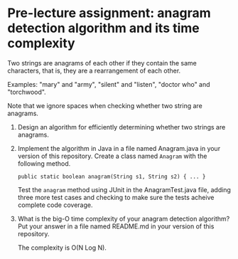 # Pre-lecture assignment: anagram detection algorithm and its time complexity

Two strings are anagrams of each other if they contain the same
characters, that is, they are a rearrangement of each other.

Examples: "mary" and "army", "silent" and "listen", "doctor who" and
"torchwood".

Note that we ignore spaces when checking whether two string are
anagrams.

1. Design an algorithm for efficiently determining whether two strings
   are anagrams.

2. Implement the algorithm in Java in a file named Anagram.java in
   your version of this repository. Create a class named `Anagram`
   with the following method.

   ~~~~
   public static boolean anagram(String s1, String s2) { ... }
   ~~~~   

   Test the `anagram` method using JUnit in the AnagramTest.java
   file, adding three more test cases and checking to make sure
   the tests acheive complete code coverage.

3. What is the big-O time complexity of your anagram detection algorithm?
   Put your answer in a file named README.md in your version of
   this repository.
   
   The complexity is O(N Log N).